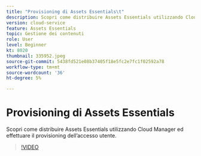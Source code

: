 ```yaml
---
title: "Provisioning di Assets Essentials\t"
description: Scopri come distribuire Assets Essentials utilizzando Cloud Manager ed effettuare il provisioning dell’accesso utente.
version: cloud-service
feature: Assets Essentials
topic: Gestione dei contenuti
role: User
level: Beginner
kt: 8020
thumbnail: 335952.jpeg
source-git-commit: 5438fd521e08b37405f18e5fc2e7fc1f02592a78
workflow-type: tm+mt
source-wordcount: '36'
ht-degree: 5%

---
```



# Provisioning di Assets Essentials

Scopri come distribuire Assets Essentials utilizzando Cloud Manager ed effettuare il provisioning dell’accesso utente.

>[!VIDEO](https://video.tv.adobe.com/v/335952/?quality=9&learn=on)
